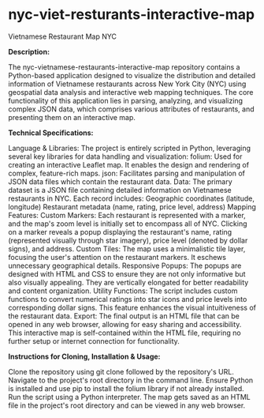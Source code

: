 # nyc-viet-resturants-interactive-map
Vietnamese Restaurant Map NYC

**Description:**

The nyc-vietnamese-restaurants-interactive-map repository contains a Python-based application designed to visualize the distribution and detailed information of Vietnamese restaurants across New York City (NYC) using geospatial data analysis and interactive web mapping techniques. The core functionality of this application lies in parsing, analyzing, and visualizing complex JSON data, which comprises various attributes of restaurants, and presenting them on an interactive map.

**Technical Specifications:**

Language & Libraries: The project is entirely scripted in Python, leveraging several key libraries for data handling and visualization:
folium: Used for creating an interactive Leaflet map. It enables the design and rendering of complex, feature-rich maps.
json: Facilitates parsing and manipulation of JSON data files which contain the restaurant data.
Data: The primary dataset is a JSON file containing detailed information on Vietnamese restaurants in NYC. Each record includes:
Geographic coordinates (latitude, longitude)
Restaurant metadata (name, rating, price level, address)
Mapping Features:
Custom Markers: Each restaurant is represented with a marker, and the map's zoom level is initially set to encompass all of NYC. Clicking on a marker reveals a popup displaying the restaurant's name, rating (represented visually through star imagery), price level (denoted by dollar signs), and address.
Custom Tiles: The map uses a minimalistic tile layer, focusing the user's attention on the restaurant markers. It eschews unnecessary geographical details.
Responsive Popups: The popups are designed with HTML and CSS to ensure they are not only informative but also visually appealing. They are vertically elongated for better readability and content organization.
Utility Functions: The script includes custom functions to convert numerical ratings into star icons and price levels into corresponding dollar signs. This feature enhances the visual intuitiveness of the restaurant data.
Export: The final output is an HTML file that can be opened in any web browser, allowing for easy sharing and accessibility. This interactive map is self-contained within the HTML file, requiring no further setup or internet connection for functionality.

**Instructions for Cloning, Installation & Usage:**

Clone the repository using git clone followed by the repository's URL.
Navigate to the project's root directory in the command line.
Ensure Python is installed and use pip to install the folium library if not already installed.
Run the script using a Python interpreter. The map gets saved as an HTML file in the project's root directory and can be viewed in any web browser.
